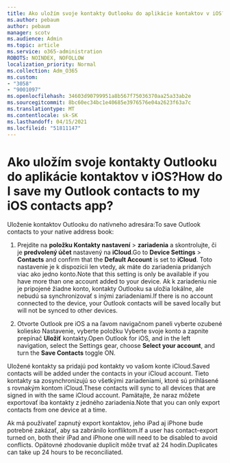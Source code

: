 ```yaml
---
title: Ako uložím svoje kontakty Outlooku do aplikácie kontaktov v iOS?
ms.author: pebaum
author: pebaum
manager: scotv
ms.audience: Admin
ms.topic: article
ms.service: o365-administration
ROBOTS: NOINDEX, NOFOLLOW
localization_priority: Normal
ms.collection: Adm_O365
ms.custom:
- "3058"
- "9001097"
ms.openlocfilehash: 34603d90799951a8b567f75036370aa25a33ab2e
ms.sourcegitcommit: 8bc60ec34bc1e40685e3976576e04a2623f63a7c
ms.translationtype: MT
ms.contentlocale: sk-SK
ms.lasthandoff: 04/15/2021
ms.locfileid: "51811147"
---
```

# <a name="how-do-i-save-my-outlook-contacts-to-my-ios-contacts-app"></a><span data-ttu-id="2f07a-102">Ako uložím svoje kontakty Outlooku do aplikácie kontaktov v iOS?</span><span class="sxs-lookup"><span data-stu-id="2f07a-102">How do I save my Outlook contacts to my iOS contacts app?</span></span>

<span data-ttu-id="2f07a-103">Uloženie kontaktov Outlooku do natívneho adresára:</span><span class="sxs-lookup"><span data-stu-id="2f07a-103">To save Outlook contacts to your native address book:</span></span>
 
1. <span data-ttu-id="2f07a-104">Prejdite na **položku Kontakty nastavení**  >  **zariadenia** a skontrolujte, či je **predvolený účet** nastavený na **iCloud**.</span><span class="sxs-lookup"><span data-stu-id="2f07a-104">Go to **Device Settings** > **Contacts** and confirm that the **Default Account** is set to **iCloud**.</span></span> <span data-ttu-id="2f07a-105">Toto nastavenie je k dispozícii len vtedy, ak máte do zariadenia pridaných viac ako jedno konto.</span><span class="sxs-lookup"><span data-stu-id="2f07a-105">Note that this setting is only be available if you have more than one account added to your device.</span></span> <span data-ttu-id="2f07a-106">Ak k zariadeniu nie je pripojené žiadne konto, kontakty Outlooku sa uložia lokálne, ale nebudú sa synchronizovať s inými zariadeniami.</span><span class="sxs-lookup"><span data-stu-id="2f07a-106">If there is no account connected to the device, your Outlook contacts will be saved locally but will not be synced to other devices.</span></span>
 
2. <span data-ttu-id="2f07a-107">Otvorte Outlook pre iOS a na ľavom navigačnom paneli vyberte ozubené koliesko Nastavenie, vyberte položku Vyberte svoje konto a zapnite prepínač **Uložiť** kontakty.</span><span class="sxs-lookup"><span data-stu-id="2f07a-107">Open Outlook for iOS, and in the left navigation, select the Settings gear, choose **Select your account**, and turn the **Save Contacts** toggle ON.</span></span>
 
<span data-ttu-id="2f07a-108">Uložené kontakty sa pridajú pod kontakty vo vašom konte iCloud.</span><span class="sxs-lookup"><span data-stu-id="2f07a-108">Saved contacts will be added under the contacts in your iCloud account.</span></span> <span data-ttu-id="2f07a-109">Tieto kontakty sa zosynchronizujú so všetkými zariadeniami, ktoré sú prihlásené s rovnakým kontom iCloud.</span><span class="sxs-lookup"><span data-stu-id="2f07a-109">These contacts will sync to all devices that are signed in with the same iCloud account.</span></span> <span data-ttu-id="2f07a-110">Pamätajte, že naraz môžete exportovať iba kontakty z jedného zariadenia.</span><span class="sxs-lookup"><span data-stu-id="2f07a-110">Note that you can only export contacts from one device at a time.</span></span>
 
<span data-ttu-id="2f07a-111">Ak má používateľ zapnutý export kontaktov, jeho iPad aj iPhone bude potrebné zakázať, aby sa zabránilo konfliktom.</span><span class="sxs-lookup"><span data-stu-id="2f07a-111">If a user has contact-export turned on, both their iPad and iPhone one will need to be disabled to avoid conflicts.</span></span> <span data-ttu-id="2f07a-112">Opätovné zhodovanie duplicít môže trvať až 24 hodín.</span><span class="sxs-lookup"><span data-stu-id="2f07a-112">Duplicates can take up 24 hours to be reconciliated.</span></span>